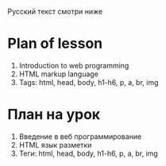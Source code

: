 Русский текст смотри ниже

# Plan of lesson <br/>
1. Introduction to web programming <br/>
2. HTML markup language <br/>
3. Tags: html, head, body, h1-h6, p, a, br, img <br/>

# План на урок <br/>
1. Введение в веб программирование  <br/>
2. HTML язык разметки  <br/>
3. Теги: html, head, body, h1-h6, p, a, br, img   <br/>